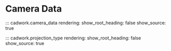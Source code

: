 # Camera Data

::: cadwork.camera_data
    rendering:
        show_root_heading: false
        show_source: true

::: cadwork.projection_type
    rendering:
        show_root_heading: false
        show_source: true
